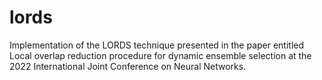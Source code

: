 # lords
Implementation of the LORDS technique presented in the paper entitled Local overlap reduction procedure for dynamic ensemble selection at the 2022 International Joint Conference on Neural Networks.

